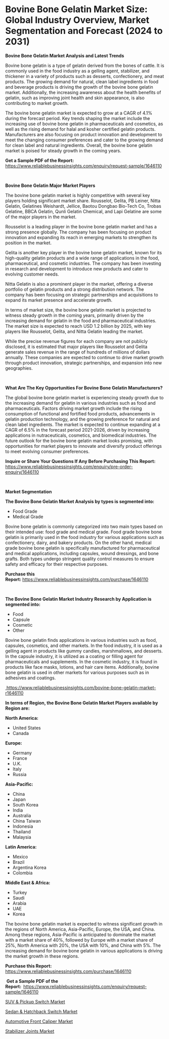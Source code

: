 <p><h1>Bovine Bone Gelatin Market Size: Global Industry Overview, Market Segmentation and Forecast (2024 to 2031)</h1></p><p><strong>Bovine Bone Gelatin Market Analysis and Latest Trends</strong></p>
<p><p>Bovine bone gelatin is a type of gelatin derived from the bones of cattle. It is commonly used in the food industry as a gelling agent, stabilizer, and thickener in a variety of products such as desserts, confectionery, and meat products. The growing demand for natural, clean label ingredients in food and beverage products is driving the growth of the bovine bone gelatin market. Additionally, the increasing awareness about the health benefits of gelatin, such as improving joint health and skin appearance, is also contributing to market growth.</p><p>The bovine bone gelatin market is expected to grow at a CAGR of 4.1% during the forecast period. Key trends shaping the market include the increasing use of bovine bone gelatin in pharmaceuticals and cosmetics, as well as the rising demand for halal and kosher certified gelatin products. Manufacturers are also focusing on product innovation and development to meet the changing consumer preferences and cater to the growing demand for clean label and natural ingredients. Overall, the bovine bone gelatin market is poised for steady growth in the coming years.</p></p>
<p><strong>Get a Sample PDF of the Report:&nbsp;</strong> <a href="https://www.reliablebusinessinsights.com/enquiry/request-sample/1646110">https://www.reliablebusinessinsights.com/enquiry/request-sample/1646110</a></p>
<p>&nbsp;</p>
<p><strong>Bovine Bone Gelatin Major Market Players</strong></p>
<p><p>The bovine bone gelatin market is highly competitive with several key players holding significant market share. Rousselot, Gelita, PB Leiner, Nitta Gelatin, Gelatines Weishardt, Jellice, Baotou Dongbao Bio-Tech Co, Trobas Gelatine, BBCA Gelatin, Qunli Gelatin Chemical, and Lapi Gelatine are some of the major players in the market.</p><p>Rousselot is a leading player in the bovine bone gelatin market and has a strong presence globally. The company has been focusing on product innovation and expanding its reach in emerging markets to strengthen its position in the market. </p><p>Gelita is another key player in the bovine bone gelatin market, known for its high-quality gelatin products and a wide range of applications in the food, pharmaceutical, and cosmetic industries. The company has been investing in research and development to introduce new products and cater to evolving customer needs.</p><p>Nitta Gelatin is also a prominent player in the market, offering a diverse portfolio of gelatin products and a strong distribution network. The company has been focusing on strategic partnerships and acquisitions to expand its market presence and accelerate growth.</p><p>In terms of market size, the bovine bone gelatin market is projected to witness steady growth in the coming years, primarily driven by the increasing demand for gelatin in the food and pharmaceutical industries. The market size is expected to reach USD 1.2 billion by 2025, with key players like Rousselot, Gelita, and Nitta Gelatin leading the market.</p><p>While the precise revenue figures for each company are not publicly disclosed, it is estimated that major players like Rousselot and Gelita generate sales revenue in the range of hundreds of millions of dollars annually. These companies are expected to continue to drive market growth through product innovation, strategic partnerships, and expansion into new geographies.</p></p>
<p>&nbsp;</p>
<p><strong>What Are The Key Opportunities For Bovine Bone Gelatin Manufacturers?</strong></p>
<p><p>The global bovine bone gelatin market is experiencing steady growth due to the increasing demand for gelatin in various industries such as food and pharmaceuticals. Factors driving market growth include the rising consumption of functional and fortified food products, advancements in gelatin production technology, and the growing preference for natural and clean label ingredients. The market is expected to continue expanding at a CAGR of 6.5% in the forecast period 2021-2026, driven by increasing applications in nutraceuticals, cosmetics, and biomedical industries. The future outlook for the bovine bone gelatin market looks promising, with opportunities for market players to innovate and diversify product offerings to meet evolving consumer preferences.</p></p>
<p><strong>Inquire or Share Your Questions If Any Before Purchasing This Report:</strong> <a href="https://www.reliablebusinessinsights.com/enquiry/pre-order-enquiry/1646110">https://www.reliablebusinessinsights.com/enquiry/pre-order-enquiry/1646110</a></p>
<p>&nbsp;</p>
<p><strong>Market Segmentation</strong></p>
<p><strong>The Bovine Bone Gelatin Market Analysis by types is segmented into:</strong></p>
<p><ul><li>Food Grade</li><li>Medical Grade</li></ul></p>
<p><p>Bovine bone gelatin is commonly categorized into two main types based on their intended use: food grade and medical grade. Food grade bovine bone gelatin is primarily used in the food industry for various applications such as confectionery, dairy, and bakery products. On the other hand, medical grade bovine bone gelatin is specifically manufactured for pharmaceutical and medical applications, including capsules, wound dressings, and bone grafts. Both types undergo stringent quality control measures to ensure safety and efficacy for their respective purposes.</p></p>
<p><strong>Purchase this Report:&nbsp;</strong><a href="https://www.reliablebusinessinsights.com/purchase/1646110">https://www.reliablebusinessinsights.com/purchase/1646110</a></p>
<p>&nbsp;</p>
<p><strong>The Bovine Bone Gelatin Market Industry Research by Application is segmented into:</strong></p>
<p><ul><li>Food</li><li>Capsule</li><li>Cosmetic</li><li>Other</li></ul></p>
<p><p>Bovine bone gelatin finds applications in various industries such as food, capsules, cosmetics, and other markets. In the food industry, it is used as a gelling agent in products like gummy candies, marshmallows, and desserts. In the capsule industry, it is utilized as a coating or filling agent for pharmaceuticals and supplements. In the cosmetic industry, it is found in products like face masks, lotions, and hair care items. Additionally, bovine bone gelatin is used in other markets for various purposes such as in adhesives and coatings.</p></p>
<p><a href="https://www.reliablebusinessinsights.com/bovine-bone-gelatin-market-r1646110">&nbsp;https://www.reliablebusinessinsights.com/bovine-bone-gelatin-market-r1646110</a></p>
<p><strong>In terms of Region, the Bovine Bone Gelatin Market Players available by Region are:</strong></p>
<p>
    <p> <strong> North America: </strong>
        <ul>
            <li>United States</li>
            <li>Canada</li>
        </ul>
        </p> 
    <p> <strong> Europe: </strong>
        <ul>
            <li>Germany</li>
            <li>France</li>
            <li>U.K.</li>
            <li>Italy</li>
            <li>Russia</li>
        </ul>
        </p> 
    <p> <strong> Asia-Pacific: </strong>
        <ul>
            <li>China</li>
            <li>Japan</li>
            <li>South Korea</li>
            <li>India</li>
            <li>Australia</li>
            <li>China Taiwan</li>
            <li>Indonesia</li>
            <li>Thailand</li>
            <li>Malaysia</li>
        </ul>
        </p> 
    <p> <strong> Latin America: </strong>
        <ul>
            <li>Mexico</li>
            <li>Brazil</li>
            <li>Argentina Korea</li>
            <li>Colombia</li>
        </ul>
        </p> 
    <p> <strong> Middle East & Africa: </strong>
        <ul>
            <li>Turkey</li>
            <li>Saudi</li>
            <li>Arabia</li>
            <li>UAE</li>
            <li>Korea</li>
        </ul>
    </p>
    </p>
<p><p>The bovine bone gelatin market is expected to witness significant growth in the regions of North America, Asia-Pacific, Europe, the USA, and China. Among these regions, Asia-Pacific is anticipated to dominate the market with a market share of 40%, followed by Europe with a market share of 25%, North America with 20%, the USA with 10%, and China with 5%. The increasing demand for bovine bone gelatin in various applications is driving the market growth in these regions.</p></p>
<p><strong>Purchase this Report: </strong><a href="https://www.reliablebusinessinsights.com/purchase/1646110">https://www.reliablebusinessinsights.com/purchase/1646110</a></p>
<p>&nbsp;<strong>Get a Sample PDF of the Report:&nbsp;&nbsp;</strong><a href="https://www.reliablebusinessinsights.com/enquiry/request-sample/1646110">https://www.reliablebusinessinsights.com/enquiry/request-sample/1646110</a></p>
<p><strong></strong></p>
<p><p><a href="https://github.com/angeliabkratze/Market-Research-Report-List-2/blob/main/suv-pickup-switch-market.md">SUV & Pickup Switch Market</a></p><p><a href="https://github.com/Angelnienowdseej3e45z3p8c/Market-Research-Report-List-3/blob/main/sedan-hatchback-switch-market.md">Sedan & Hatchback Switch Market</a></p><p><a href="https://medium.com/@kaitlynkristyfj13/global-automotive-front-caliper-industry-types-applications-market-players-regional-growth-34b4ddfc6757">Automotive Front Caliper Market</a></p><p><a href="https://medium.com/@chellamarie1961/stabilizer-joints-market-market-segmentation-geographical-regions-and-market-forcast-till-2031-50a9db947c69">Stabilizer Joints Market</a></p></p>
